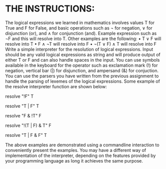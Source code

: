 # THE INSTRUCTIONS:

The logical expressions we learned in mathematics involves values T for True and F
for False, and basic operations such as ¬ for negation, ∨ for disjunction (or), and ∧ for
conjunction (and). Example expression such as ¬F and this will resolve into T. Other
examples are the following:
• T ∨ F will resolve into T
• F ∧ ¬T will resolve into F
• ¬(T ∨ F) ∧ T will resolve into F
Write a simple interpreter for the resolution of logical expressions. Input should be
any valid logical expressions as string and will produce output of either T or F and
can also handle spaces in the input. You can use symbols available in the keyboard for
the operator such as exclamation mark (!) for negation, vertical bar (|) for disjunction,
and ampersand (&) for conjuction.
You can use the parsers you have written from the previous assignment to handle the
parsing of lexemes of the logical expressions.
Some example of the resolve interpreter function are shown below:

resolve "!F"
T

resolve "T | F"
T

resolve "F & !T"
F

resolve "!(T | F) & T"
F

resolve "T | F & F"
T

The above examples are demonstrated using a commandline interaction to conveniently present the examples. You may have a different way of implementation of
the interpreter, depending on the features provided by your programming language
as long it achieves the same purpose.